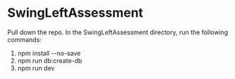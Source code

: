 # SwingLeftAssessment
Pull down the repo. In the SwingLeftAssessment directory, run the following commands:
1. npm install --no-save
2. npm run db:create-db
3. npm run dev
